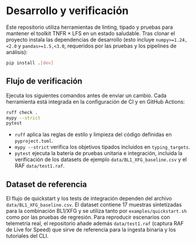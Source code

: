 # Desarrollo y verificación

Este repositorio utiliza herramientas de linting, tipado y pruebas para mantener
el toolkit TNFR × LFS en un estado saludable. Tras clonar el proyecto instala
las dependencias de desarrollo (esto incluye `numpy>=1.24,<2.0` y
`pandas>=1.5,<3.0`, requeridos por las pruebas y los pipelines de análisis):

```bash
pip install .[dev]
```

## Flujo de verificación

Ejecuta los siguientes comandos antes de enviar un cambio. Cada herramienta está
integrada en la configuración de CI y en GitHub Actions:

```bash
ruff check .
mypy --strict
pytest
```

- ``ruff`` aplica las reglas de estilo y limpieza del código definidas en
  ``pyproject.toml``.
- ``mypy --strict`` verifica los objetivos tipados incluidos en ``typing_targets``.
- ``pytest`` ejecuta la batería de pruebas unitaria e integración, incluida la
  verificación de los datasets de ejemplo ``data/BL1_XFG_baseline.csv`` y el
  RAF ``data/test1.raf``.

## Dataset de referencia

El flujo de quickstart y los tests de integración dependen del archivo
``data/BL1_XFG_baseline.csv``. El dataset contiene 17 muestras sintetizadas para
la combinación BL1/XFG y se utiliza tanto por ``examples/quickstart.sh`` como
por las pruebas de regresión. Para reproducir escenarios con telemetría real,
el repositorio añade además ``data/test1.raf`` (captura RAF de Live for Speed)
que sirve de referencia para la ingesta binaria y los tutoriales del CLI.

